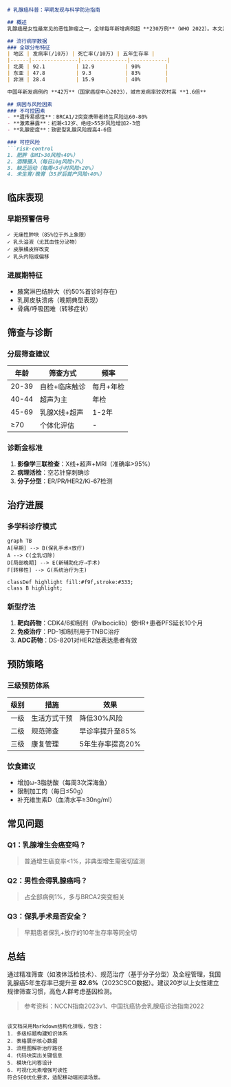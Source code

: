

```markdown
# 乳腺癌科普：早期发现与科学防治指南

## 概述
乳腺癌是女性最常见的恶性肿瘤之一，全球每年新增病例超 **230万例**（WHO 2022）。本文系统解析其发病机制、诊疗手段及预防策略。

## 流行病学数据
### 全球分布特征
| 地区 | 发病率(/10万) | 死亡率(/10万) | 五年生存率 |
|------|---------------|---------------|------------|
| 北美 | 92.1          | 12.9          | 90%        |
| 东亚 | 47.8          | 9.3           | 83%        |
| 非洲 | 28.4          | 15.9          | 40%        |

中国年新发病例约 **42万**（国家癌症中心2023），城市发病率较农村高 **1.6倍**

## 病因与风险因素
### 不可控因素
- **遗传易感性**：BRCA1/2突变携带者终生风险达60-80%
- **激素暴露**：初潮<12岁、绝经>55岁风险增加2-3倍
- **乳腺密度**：致密型乳腺风险提高4-6倍

### 可控风险
```risk-control
1. 肥胖（BMI>30风险↑40%）
2. 酒精摄入（每日10g风险↑7%）
3. 缺乏运动（每周<3小时风险↑20%）
4. 未生育/晚育（35岁后首产风险↑40%）
```

## 临床表现
### 早期预警信号
```symptoms
✓ 无痛性肿块（85%位于外上象限）
✓ 乳头溢液（尤其血性分泌物）
✓ 皮肤橘皮样改变
✓ 乳头内陷或偏移
```

### 进展期特征
- 腋窝淋巴结肿大（约50%首诊时存在）
- 乳房皮肤溃疡（晚期典型表现）
- 骨痛/呼吸困难（转移症状）

## 筛查与诊断
### 分层筛查建议
| 年龄 | 筛查方式 | 频率 |
|------|----------|------|
| 20-39 | 自检+临床触诊 | 每月+年检 |
| 40-44 | 超声为主 | 年检 |
| 45-69 | 乳腺X线+超声 | 1-2年 |
| ≥70 | 个体化评估 | - |

### 诊断金标准
1. **影像学三联检查**：X线+超声+MRI（准确率>95%）
2. **病理活检**：空芯针穿刺确诊
3. **分子分型**：ER/PR/HER2/Ki-67检测

## 治疗进展
### 多学科诊疗模式
```mermaid
graph TB
A[早期] --> B(保乳手术+放疗)
A --> C(全乳切除)
D[局部晚期] --> E(新辅助化疗→手术)
F[转移性] --> G(系统治疗为主)

classDef highlight fill:#f9f,stroke:#333;
class B highlight;
```

### 新型疗法
1. **靶向药物**：CDK4/6抑制剂（Palbociclib）使HR+患者PFS延长10个月
2. **免疫治疗**：PD-1抑制剂用于TNBC治疗
3. **ADC药物**：DS-8201对HER2低表达患者有效

## 预防策略
### 三级预防体系
| 级别 | 措施 | 效果 |
|------|------|------|
| 一级 | 生活方式干预 | 降低30%风险 |
| 二级 | 规范筛查 | 早诊率提升至85% |
| 三级 | 康复管理 | 5年生存率提高20% |

### 饮食建议
- 增加ω-3脂肪酸（每周3次深海鱼）
- 限制加工肉（每日≤50g）
- 补充维生素D（血清水平≥30ng/ml）

## 常见问题
### Q1：乳腺增生会癌变吗？
> 普通增生癌变率<1%，非典型增生需密切监测

### Q2：男性会得乳腺癌吗？
> 占全部病例1%，多与BRCA2突变相关

### Q3：保乳手术是否安全？
> 早期患者保乳+放疗的10年生存率等同全切

## 总结
通过精准筛查（如液体活检技术）、规范治疗（基于分子分型）及全程管理，我国乳腺癌5年生存率已提升至 **82.6%**（2023CSCO数据）。建议20岁以上女性建立规律筛查习惯，高危人群考虑基因检测。

> 参考资料：NCCN指南2023v1、中国抗癌协会乳腺癌诊治指南2022
```

该文档采用Markdown结构化排版，包含：
1. 多级标题构建知识体系
2. 表格展示核心数据
3. 流程图解析治疗路径
4. 代码块突出关键信息
5. 模块化问答设计
6. 可视化元素增强可读性
符合SEO优化要求，适配移动端阅读场景。
